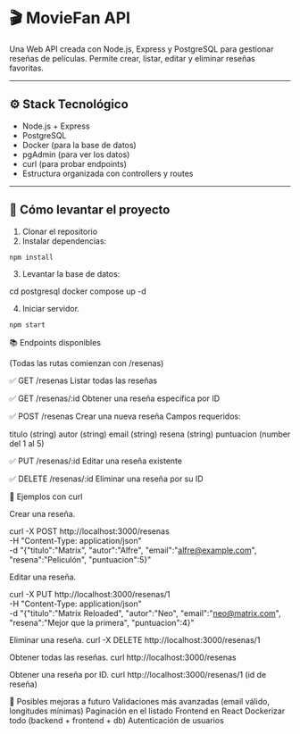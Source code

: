 # 🎬 MovieFan API

Una Web API creada con Node.js, Express y PostgreSQL para gestionar reseñas de películas. Permite crear, listar, editar y eliminar reseñas favoritas.

---

## ⚙️ Stack Tecnológico

- Node.js + Express
- PostgreSQL
- Docker (para la base de datos)
- pgAdmin (para ver los datos)
- curl (para probar endpoints)
- Estructura organizada con controllers y routes

---

## 🚀 Cómo levantar el proyecto

1. Clonar el repositorio
2. Instalar dependencias:

```bash
npm install
```

3. Levantar la base de datos:

cd postgresql
docker compose up -d

4. Iniciar servidor.

```bash
npm start
```

📚 Endpoints disponibles

(Todas las rutas comienzan con /resenas)

✅ GET /resenas
Listar todas las reseñas

✅ GET /resenas/:id
Obtener una reseña específica por ID

✅ POST /resenas
Crear una nueva reseña
Campos requeridos:

titulo (string)
autor (string)
email (string)
resena (string)
puntuacion (number del 1 al 5)

✅ PUT /resenas/:id
Editar una reseña existente

✅ DELETE /resenas/:id
Eliminar una reseña por su ID

🧪 Ejemplos con curl

Crear una reseña.

curl -X POST http://localhost:3000/resenas \
  -H "Content-Type: application/json" \
  -d "{\"titulo\":\"Matrix\", \"autor\":\"Alfre\", \"email\":\"alfre@example.com\", \"resena\":\"Peliculón\", \"puntuacion\":5}"

Editar una reseña.

  curl -X PUT http://localhost:3000/resenas/1 \
  -H "Content-Type: application/json" \
  -d "{\"titulo\":\"Matrix Reloaded\", \"autor\":\"Neo\", \"email\":\"neo@matrix.com\", \"resena\":\"Mejor que la primera\", \"puntuacion\":4}"

Eliminar una reseña.
curl -X DELETE http://localhost:3000/resenas/1

Obtener todas las reseñas.
curl http://localhost:3000/resenas


Obtener una reseña por ID.
curl http://localhost:3000/resenas/1 (id de reseña)


📌 Posibles mejoras a futuro
Validaciones más avanzadas (email válido, longitudes mínimas)
Paginación en el listado
Frontend en React
Dockerizar todo (backend + frontend + db)
Autenticación de usuarios

